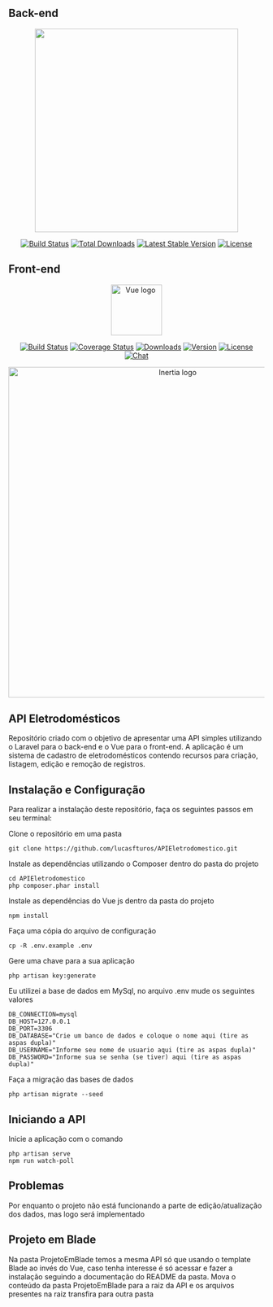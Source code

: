 ## Back-end

<p align="center"><a href="https://laravel.com" target="_blank"><img src="https://raw.githubusercontent.com/laravel/art/master/logo-lockup/5%20SVG/2%20CMYK/1%20Full%20Color/laravel-logolockup-cmyk-red.svg" width="400"></a></p>

<p align="center">
<a href="https://travis-ci.org/laravel/framework"><img src="https://travis-ci.org/laravel/framework.svg" alt="Build Status"></a>
<a href="https://packagist.org/packages/laravel/framework"><img src="https://img.shields.io/packagist/dt/laravel/framework" alt="Total Downloads"></a>
<a href="https://packagist.org/packages/laravel/framework"><img src="https://img.shields.io/packagist/v/laravel/framework" alt="Latest Stable Version"></a>
<a href="https://packagist.org/packages/laravel/framework"><img src="https://img.shields.io/packagist/l/laravel/framework" alt="License"></a>
</p>

## Front-end

<p align="center"><a href="https://vuejs.org" target="_blank" rel="noopener noreferrer"><img width="100" src="https://vuejs.org/images/logo.png" alt="Vue logo"></a></p>

<p align="center">
  <a href="https://circleci.com/gh/vuejs/vue/tree/dev"><img src="https://img.shields.io/circleci/project/github/vuejs/vue/dev.svg?sanitize=true" alt="Build Status"></a>
  <a href="https://codecov.io/github/vuejs/vue?branch=dev"><img src="https://img.shields.io/codecov/c/github/vuejs/vue/dev.svg?sanitize=true" alt="Coverage Status"></a>
  <a href="https://npmcharts.com/compare/vue?minimal=true"><img src="https://img.shields.io/npm/dm/vue.svg?sanitize=true" alt="Downloads"></a>
  <a href="https://www.npmjs.com/package/vue"><img src="https://img.shields.io/npm/v/vue.svg?sanitize=true" alt="Version"></a>
  <a href="https://www.npmjs.com/package/vue"><img src="https://img.shields.io/npm/l/vue.svg?sanitize=true" alt="License"></a>
  <a href="https://chat.vuejs.org/"><img src="https://img.shields.io/badge/chat-on%20discord-7289da.svg?sanitize=true" alt="Chat"></a>
</p>

<p align="center"><a href="https://inertiajs.com/" target="_blank" rel="noopener noreferrer"><img width="650px" src="https://raw.githubusercontent.com/inertiajs/inertia/master/.github/LOGO.png" alt="Inertia logo"></a></p>

## API Eletrodomésticos

<p>
    Repositório criado com o objetivo de apresentar uma API simples utilizando o Laravel para o back-end e o Vue para o front-end. A aplicação é um sistema de cadastro de eletrodomésticos contendo recursos para criação, listagem, edição e remoção de registros.
</p>

## Instalação e Configuração

<p>
    Para realizar a instalação deste repositório, faça os seguintes passos em seu terminal:
</p>

Clone o repositório em uma pasta
```
git clone https://github.com/lucasfturos/APIEletrodomestico.git
```

Instale as dependências utilizando o Composer dentro do pasta do projeto
```
cd APIEletrodomestico
php composer.phar install
```

Instale as dependências do Vue js dentro da pasta do projeto
```
npm install
```

Faça uma cópia do arquivo de configuração  
```
cp -R .env.example .env
```

Gere uma chave para a sua aplicação  
```
php artisan key:generate
```

Eu utilizei a base de dados em MySql, no arquivo .env mude os seguintes valores

```
DB_CONNECTION=mysql
DB_HOST=127.0.0.1
DB_PORT=3306
DB_DATABASE="Crie um banco de dados e coloque o nome aqui (tire as aspas dupla)"
DB_USERNAME="Informe seu nome de usuario aqui (tire as aspas dupla)"
DB_PASSWORD="Informe sua se senha (se tiver) aqui (tire as aspas dupla)"
```

Faça a migração das bases de dados  
```
php artisan migrate --seed
```

## Iniciando a API

Inicie a aplicação com o comando 
```
php artisan serve
npm run watch-poll
```

## Problemas

Por enquanto o projeto não está funcionando a parte de edição/atualização dos dados,
mas logo será implementado

## Projeto em Blade

Na pasta ProjetoEmBlade temos a mesma API só que usando o template Blade 
ao invés do Vue, caso tenha interesse é só acessar e fazer a instalação 
seguindo a documentação do README da pasta.
Mova o conteúdo da pasta ProjetoEmBlade para a raiz da API e os arquivos
presentes na raiz transfira para outra pasta
